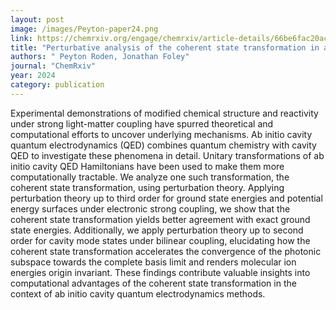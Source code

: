 ```yaml
---
layout: post
image: /images/Peyton-paper24.png
link: https://chemrxiv.org/engage/chemrxiv/article-details/66be6fac20ac769e5fb5c72d 
title: "Perturbative analysis of the coherent state transformation in ab initio cavity quantum electrodynamics" 
authors: " Peyton Roden, Jonathan Foley"
journal: "ChemRxiv"
year: 2024
category: publication
---
```

Experimental demonstrations of modified chemical structure and reactivity under strong light-matter coupling have spurred theoretical and computational efforts to uncover underlying mechanisms. Ab initio cavity quantum electrodynamics (QED) combines quantum chemistry with cavity QED to investigate these phenomena in detail. Unitary transformations of ab initio cavity QED Hamiltonians have been used to make them more computationally tractable. We analyze one such transformation, the coherent state transformation, using perturbation theory. Applying perturbation theory up to third order for ground state energies and potential energy surfaces under electronic strong coupling, we show that the coherent state transformation yields better agreement with exact ground state energies. Additionally, we apply perturbation theory up to second order for cavity mode states under bilinear coupling, elucidating how the coherent state transformation accelerates the convergence of the photonic subspace towards the complete basis limit and renders molecular ion energies origin invariant. These findings contribute valuable insights into computational advantages of the coherent state transformation in the context of ab initio cavity quantum electrodynamics methods.
